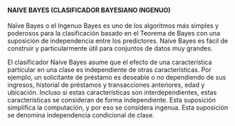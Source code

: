 #### NAIVE BAYES (CLASIFICADOR BAYESIANO INGENUO)

Naïve Bayes o el Ingenuo Bayes es uno de los algoritmos más simples y poderosos para la clasificación basado en el Teorema de Bayes con una suposición de independencia entre los predictores. Naive Bayes es fácil de construir y particularmente útil para conjuntos de datos muy grandes.

El clasificador Naive Bayes asume que el efecto de una característica particular en una clase es independiente de otras características. Por ejemplo, un solicitante de préstamo es deseable o no dependiendo de sus ingresos, historial de préstamos y transacciones anteriores, edad y ubicación. Incluso si estas características son interdependientes, estas características se consideran de forma independiente. Esta suposición simplifica la computación, y por eso se considera ingenua. Esta suposición se denomina independencia condicional de clase.